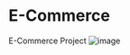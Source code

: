 # E-Commerce
E-Commerce Project
![image](https://github.com/Pavankumar1328/E-Commerce/assets/165940621/4fa8c1ee-cb2a-49e2-a8f8-2f6aad1c48e8)
